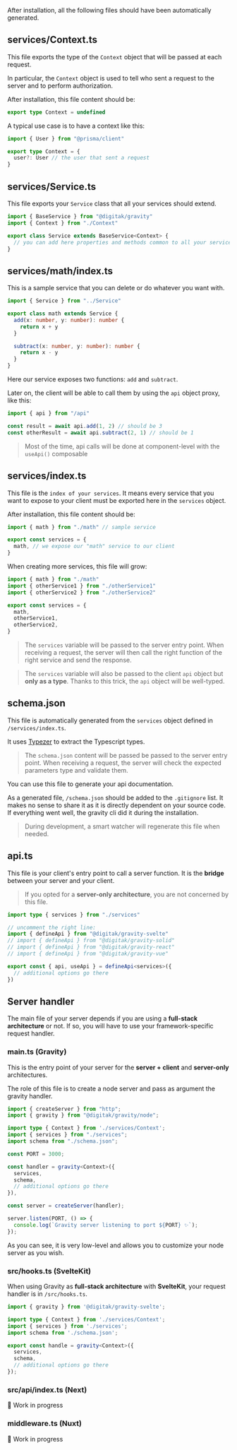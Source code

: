 After installation, all the following files should have been automatically generated.


## services/Context.ts

This file exports the type of the `Context` object that will be passed at each request.

In particular, the `Context` object is used to tell who sent a request to the server and to perform authorization.

After installation, this file content should be:

```typescript
export type Context = undefined
```

A typical use case is to have a context like this:

```typescript
import { User } from "@prisma/client"

export type Context = {
  user?: User // the user that sent a request
}
```

## services/Service.ts

This file exports your `Service` class that all your services should extend.

```typescript
import { BaseService } from "@digitak/gravity"
import { Context } from "./Context"

export class Service extends BaseService<Context> {
  // you can add here properties and methods common to all your services
}
```

## services/math/index.ts

This is a sample service that you can delete or do whatever you want with.

```typescript
import { Service } from "../Service"

export class math extends Service {
  add(x: number, y: number): number {
    return x + y
  }

  subtract(x: number, y: number): number {
    return x - y
  }
}
```

Here our service exposes two functions: `add` and `subtract`.

Later on, the client will be able to call them by using the `api` object proxy, like this:

```typescript
import { api } from "/api"

const result = await api.add(1, 2) // should be 3
const otherResult = await api.subtract(2, 1) // should be 1
```

> Most of the time, api calls will be done at component-level with the `useApi()` composable

## services/index.ts

This file is the `index of your services`. It means every service that you want to expose to your client must be exported here in the `services` object.

After installation, this file content should be:

```typescript
import { math } from "./math" // sample service

export const services = {
  math, // we expose our "math" service to our client 
}
```

When creating more services, this file will grow:

```typescript
import { math } from "./math"
import { otherService1 } from "./otherService1"
import { otherService2 } from "./otherService2"

export const services = {
  math,
  otherService1,
  otherService2,
}
```

> The `services` variable will be passed to the server entry point. When receiving a request, the server will then call the right function of the right service and send the response.

> The `services` variable will also be passed to the client `api` object but **only as a type**. Thanks to this trick, the `api` object will be well-typed.


## schema.json

This file is automatically generated from the `services` object defined in `/services/index.ts`.

It uses [Typezer](https://www.npmjs.com/package/typezer) to extract the Typescript types.

> The `schema.json` content will be passed be passed to the server entry point. When receiving a request, the server will check the expected parameters type and validate them.

You can use this file to generate your api documentation.

As a generated file, `/schema.json` should be added to the `.gitignore` list. It makes no sense to share it as it is directly dependent on your source code. If everything went well, the gravity cli did it during the installation.

> During development, a smart watcher will regenerate this file when needed.

## api.ts

This file is your client's entry point to call a server function. It is the **bridge** between your server and your client.

> If you opted for a **server-only architecture**, you are not concerned by this file.

```typescript
import type { services } from "./services"

// uncomment the right line:
import { defineApi } from "@digitak/gravity-svelte"
// import { defineApi } from "@digitak/gravity-solid"
// import { defineApi } from "@digitak/gravity-react"
// import { defineApi } from "@digitak/gravity-vue"

export const { api, useApi } = defineApi<services>({
  // additional options go there
})
```


## Server handler

The main file of your server depends if you are using a **full-stack architecture** or not. If so, you will have to use your framework-specific request handler.

### main.ts (Gravity)

This is the entry point of your server for the **server + client** and **server-only** architectures.

The role of this file is to create a node server and pass as argument the gravity handler.

```typescript
import { createServer } from "http";
import { gravity } from "@digitak/gravity/node";

import type { Context } from './services/Context';
import { services } from "./services";
import schema from "./schema.json";

const PORT = 3000;

const handler = gravity<Context>({
  services,
  schema,
  // additional options go there
}),

const server = createServer(handler);

server.listen(PORT, () => {
  console.log(`Gravity server listening to port ${PORT} ✨`);
});
```

As you can see, it is very low-level and allows you to customize your node server as you wish.

### src/hooks.ts (SvelteKit)

When using Gravity as **full-stack architecture** with **SvelteKit**, your request handler is in `/src/hooks.ts`.

```typescript
import { gravity } from '@digitak/gravity-svelte';

import type { Context } from './services/Context';
import { services } from './services';
import schema from './schema.json';

export const handle = gravity<Context>({
  services,
  schema,
  // additional options go there
});
```

### src/api/index.ts (Next)

🚧 Work in progress

### middleware.ts (Nuxt)

🚧 Work in progress
